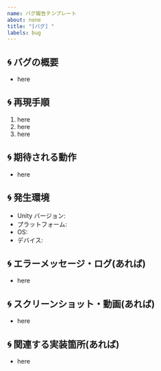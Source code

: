 ```yaml
---
name: バグ報告テンプレート
about: none
title: "[バグ] "
labels: bug
---
```

## :cyclone: バグの概要
- here

## :cyclone: 再現手順
1. here
2. here
3. here

## :cyclone: 期待される動作
- here

## :cyclone: 発生環境
- Unity バージョン:
- プラットフォーム:
- OS:
- デバイス:

## :cyclone: エラーメッセージ・ログ(あれば)
- here

## :cyclone: スクリーンショット・動画(あれば)
- here

## :cyclone: 関連する実装箇所(あれば)
- here
